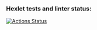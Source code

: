 ### Hexlet tests and linter status:
[![Actions Status](https://github.com/Saga6569/frontend-project-lvl3/workflows/hexlet-check/badge.svg)](https://github.com/Saga6569/frontend-project-lvl3/actions)
